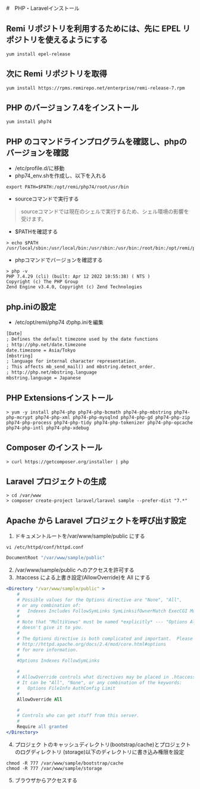 #　PHP・Laravelインストール
## Remi リポジトリを利用するためには、先に EPEL リポジトリを使えるようにする
```
yum install epel-release
```
## 次に Remi リポジトリを取得
```
yum install https://rpms.remirepo.net/enterprise/remi-release-7.rpm
```
## PHP のバージョン 7.4をインストール
```
yum install php74
```
## PHP のコマンドラインプログラムを確認し、phpのバージョンを確認
- /etc/profile.d/に移動
- php74_env.shを作成し、以下を入れる
```
export PATH=$PATH:/opt/remi/php74/root/usr/bin
```
- sourceコマンドで実行する
> sourceコマンドでは現在のシェルで実行するため、シェル環境の影響を受けます。
- $PATHを確認する
```
> echo $PATH
/usr/local/sbin:/usr/local/bin:/usr/sbin:/usr/bin:/root/bin:/opt/remi/php74/root/usr/bin
```
- phpコマンドでバージョンを確認する
```
> php -v
PHP 7.4.29 (cli) (built: Apr 12 2022 10:55:38) ( NTS )
Copyright (c) The PHP Group
Zend Engine v3.4.0, Copyright (c) Zend Technologies
```
## php.iniの設定
- /etc/opt/remi/php74 のphp.iniを編集
```Apache
[Date]
; Defines the default timezone used by the date functions
; http://php.net/date.timezone
date.timezone = Asia/Tokyo
[mbstring]
; language for internal character representation.
; This affects mb_send_mail() and mbstring.detect_order.
; http://php.net/mbstring.language
mbstring.language = Japanese
```
## PHP Extensionsインストール
```
> yum -y install php74-php php74-php-bcmath php74-php-mbstring php74-php-mcrypt php74-php-xml php74-php-mysqlnd php74-php-gd php74-php-zip php74-php-process php74-php-tidy php74-php-tokenizer php74-php-opcache php74-php-intl php74-php-xdebug
```
## Composer のインストール
```
> curl https://getcomposer.org/installer | php
```
## Laravel プロジェクトの生成
```
> cd /var/www
> composer create-project laravel/laravel sample --prefer-dist "7.*"
```
## Apache から Laravel プロジェクトを呼び出す設定
1. ドキュメントルートを/var/www/sample/public にする
```
vi /etc/httpd/conf/httpd.conf
```
```Apache
DocumentRoot "/var/www/sample/public"
```
2. /var/www/sample/public へのアクセスを許可する
3. .htaccess による上書き設定(AllowOverride)を All にする
``` Apache
<Directory "/var/www/sample/public" >
    #
    # Possible values for the Options directive are "None", "All",
    # or any combination of:
    #   Indexes Includes FollowSymLinks SymLinksifOwnerMatch ExecCGI MultiViews
    #
    # Note that "MultiViews" must be named *explicitly* --- "Options All"
    # doesn't give it to you.
    #
    # The Options directive is both complicated and important.  Please see
    # http://httpd.apache.org/docs/2.4/mod/core.html#options
    # for more information.
    #
    #Options Indexes FollowSymLinks

    #
    # AllowOverride controls what directives may be placed in .htaccess files.
    # It can be "All", "None", or any combination of the keywords:
    #   Options FileInfo AuthConfig Limit
    #
    AllowOverride All

    #
    # Controls who can get stuff from this server.
    #
    Require all granted
</Directory>

```
4. プロジェク トのキャッシュディレクトリ(bootstrap/cache)とプロジェクトのログディレクトリ (storage)以下のディレクトリに書き込み権限を設定
```
chmod -R 777 /var/www/sample/bootstrap/cache
chmod -R 777 /var/www/sample/storage
```
5. ブラウザからアクセスする
